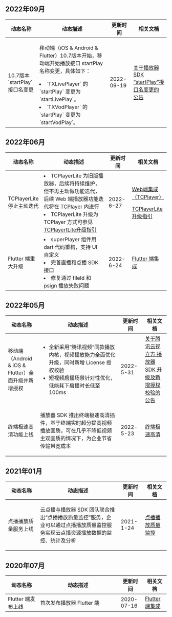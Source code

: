 ## 2022年09月
<table ><thead ><tr>
<th width="20%" >动态名称</th><th width="50%" >动态描述</th><th width="15%" >更新时间</th><th width="15%" >相关文档</th></tr></thead >
<tbody ><tr>
<td>10.7版本 `startPlay` 接口名变更</td>
<td><p>移动端（iOS & Android & Flutter）10.7版本开始，移动端开始播放接口 startPlay 名称变更，具体如下：<br>
</p>
<li>`TXLivePlayer` 的 `startPlay` 变更为 `startLivePlay`。</li>
<li>`TXVodPlayer` 的 `startPlay` 变更为 `startVodPlay`。</li>
</td>
<td>2022-09-19</td>
<td><a href="https://cloud.tencent.com/document/product/266/80419" rel="noopener" target="_blank" >关于播放器 SDK “startPlay”接口名变更的公告</a></td>
</tr>
</tbody>
</table>


## 2022年06月
<table ><thead ><tr>
<th width="20%" >动态名称</th><th width="50%" >动态描述</th><th width="15%" >更新时间</th><th width="15%" >相关文档</th></tr></thead >
<tbody ><tr>
<td>TCPlayerLite 停止主动迭代</td>
<td>
<li>TCPlayerLite 为旧版播放器，后续将持续维护，但不再主动做功能迭代，后续 Web 端播放器功能迭代将在 <a href="https://cloud.tencent.com/document/product/881/30818" target="_blank" >TCPlayer</a> 内进行<br>
</li>
<li>TCPlayerLite 升级为 TCPlayer 方式可参见 <a href="https://cloud.tencent.com/document/product/881/72744" target="_blank" >TCPlayertLite升级指引</a></li>
</td>
<td>2022-6-27</td>
<td><p><a href="https://cloud.tencent.com/document/product/881/30818" rel="noopener" target="_blank" >Web端集成（TCPlayer）</a></p>
<p><a href="https://cloud.tencent.com/document/product/881/72744" rel="noopener" target="_blank" >TCPlayerLite 升级指引</a></p></td>
</tr>
<tr>
<td>Flutter 端重大升级</td>
<td>
<li>superPlayer 组件用 dart 代码重构，支持 UI 自定义</li>
<li>完善直播和点播 SDK 接口</li>
<li>修复通过 fileId 和 psign 播放失败问题</li>
</td>
<td>2022-6-24</td>
<td><a href="https://cloud.tencent.com/document/product/881/81252" rel="noopener" target="_blank" >Flutter 端集成</a></td>
</tr>
</tbody>
</table>


## 2022年05月
<table ><thead ><tr>
<th width="20%" >动态名称</th><th width="50%" >动态描述</th><th width="15%" >更新时间</th><th width="15%" >相关文档</th></tr></thead >
<tbody ><tr>
<td>移动端（Android & iOS & Flutter）全面升级并新增授权</td>
<td><ul>
<li>全新采用“腾讯视频”同款播放内核，视频播放能力全面优化升级，同时新增 License 授权校验</li>
<li>短视频启播场景针对性优化，低能耗下启播时长低至100ms<br>
</li>
</ul>
</td>
<td>2022-5-31</td>
<td><a href="https://cloud.tencent.com/document/product/881/74199" rel="noopener" target="_blank" >关于腾讯云视立方·播放器 SDK 升级及新增授权校验的公告</a></td>
</tr>
<tr>
<td>终端极速高清功能上线</td>
<td><p>播放器 SDK 推出终端极速高清插件，基于终端实时超分提高视频播放画质，可在几乎不降低视频主观画质的情况下，为企业节省传输带宽成本</p></td>
<td>2022-5-23</td>
<td><a href="https://cloud.tencent.com/document/product/881/70829" target="_blank" >终端极速高清</a></td>
</tr>
</tbody>
</table>

 
 
## 2021年01月
<table ><thead ><tr>
<th width="20%" >动态名称</th><th width="50%" >动态描述</th><th width="15%" >更新时间</th><th width="15%" >相关文档</th></tr></thead >
<tbody ><tr>
<td>点播播放质量服务上线</td>
<td><p>云点播与播放器 SDK 团队联合推出“点播播放质量监控”服务，企业可以通过点播播放质量监控服务实现云点播资源播放数据的监控、统计及分析<br>
</p></td>
<td>2021-1-24</td>
<td><a href="https://cloud.tencent.com/document/product/266/68146" rel="noopener" target="_blank" >点播播放质量监控</a></td>
</tr>
</tbody>
</table>

## 2020年07月
<table ><thead ><tr>
<th width="20%" >动态名称</th><th width="50%" >动态描述</th><th width="15%" >更新时间</th><th width="15%" >相关文档</th></tr></thead >
<tbody ><tr>
<td>Flutter 端发布上线</td>
<td>首次发布播放器 Flutter 端</td>
<td>2020-07-16</td>
<td><a href="https://cloud.tencent.com/document/product/881/81252" rel="noopener" target="_blank" >Flutter 端集成</a></td>
</tr>
</tbody>
</table>

 

 
